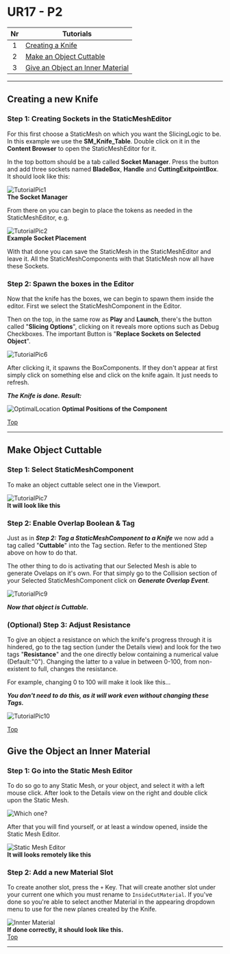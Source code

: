 # UR17 - P2

| Nr | Tutorials |
|:----:|--------|
|1| [Creating a Knife](#creating-a-new-knife) |
|2| [Make an Object Cuttable](#make-object-cuttable) |
|3| [Give an Object an Inner Material](#give-the-object-an-inner-material)|

***

## Creating a new Knife

### Step 1: Creating Sockets in the StaticMeshEditor

For this first choose a StaticMesh on which you want the SlicingLogic to be.
In this example we use the **SM_Knife_Table**. Double click on it in the
**Content Browser** to open the StaticMeshEditor for it.

In the top bottom should be a tab called **Socket Manager**. Press the button
and add three sockets named **BladeBox**, **Handle** and **CuttingExitpointBox**.
It should look like this:

![TutorialPic1](TutorialPictures/1.PNG)  
**The Socket Manager**

From there on you can begin to place the tokens as needed in the StaticMeshEditor, e.g.

![TutorialPic2](TutorialPictures/2.PNG)  
**Example Socket Placement**

With that done you can save the StaticMesh in the StaticMeshEditor and leave it.
All the StaticMeshComponents with that StaticMesh now all have these Sockets.

### Step 2: Spawn the boxes in the Editor

Now that the knife has the boxes, we can begin to spawn them inside the editor.
First we select the StaticMeshComponent in the Editor.

Then on the top, in the same row as **Play** and **Launch**, there's the button
called "**Slicing Options**", clicking on it reveals more options such as Debug
Checkboxes. The important Button is "**Replace Sockets on Selected Object**".

![TutorialPic6](TutorialPictures/6.PNG)  

After clicking it, it spawns the BoxComponents. If they don't appear at first
simply click on something else and click on the knife again. It just needs
to refresh.

***The Knife is done. Result:***

![OptimalLocation](TutorialPictures/OptimalComponentPosition.png)
**Optimal Positions of the Component**

[Top](#ur17---p2)

***

## Make Object Cuttable

### Step 1: Select StaticMeshComponent

To make an object cuttable select one in the Viewport.

![TutorialPic7](TutorialPictures/7.PNG)  
**It will look like this**

### Step 2: Enable Overlap Boolean & Tag

Just as in ***Step 2: Tag a StaticMeshComponent to a Knife*** we now add a
tag called "**Cuttable**" into the Tag section. Refer to the mentioned Step
above on how to do that.

The other thing to do is activating that our Selected Mesh is able to generate
Ovelaps on it's own. For that simply go to the Collision section of your Selected
StaticMeshComponent click on ***Generate Overlap Event***.

![TutorialPic9](TutorialPictures/9.PNG)  

***Now that object is Cuttable.***

### (Optional) Step 3: Adjust Resistance
To give an object a resistance on which the knife's progress through it is hindered, go to the tag section (under the Details view) and look for the two tags "**Resistance**" and the one directly below containing a numerical value (Default:"0"). Changing the latter to a value in between 0-100, from non-existent to full, changes the resistance.

For example, changing 0 to 100 will make it look like this...

***You don't need to do this, as it will work even without changing these Tags.***  

![TutorialPic10](TutorialPictures/12.PNG)  

[Top](#ur17---p2)

## Give the Object an Inner Material

### Step 1: Go into the Static Mesh Editor
To do so go to any Static Mesh, or your object, and select it with a left mouse click. After look to the Details view on the right and double click upon the Static Mesh.

![Which one?](TutorialPictures/13.PNG)    

After that you will find yourself, or at least a window opened, inside the Static Mesh Editor.

![Static Mesh Editor](TutorialPictures/14.PNG)  
**It will looks remotely like this**

### Step 2: Add a new Material Slot

To create another slot, press the `+` Key. That will create another slot under your current one which you must rename to `InsideCutMaterial`. If you've done so you're able to select another Material in the appearing dropdown menu to use for the new planes created by the Knife.

![Innter Material](TutorialPictures/InnerMaterial.png)  
**If done correctly, it should look like this.**  
[Top](#ur17---p2)
***
